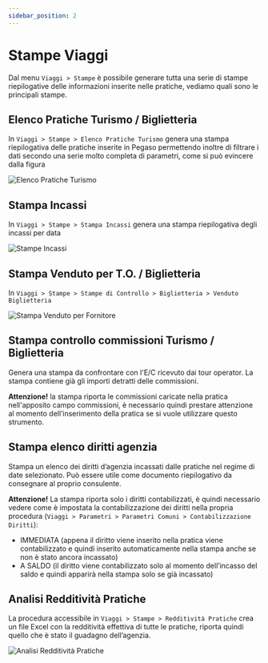 ```yaml
---
sidebar_position: 2
---
```


# Stampe Viaggi

Dal menu `Viaggi > Stampe` è possibile generare tutta una serie di stampe riepilogative delle informazioni inserite nelle pratiche, vediamo quali sono le principali stampe.

## Elenco Pratiche Turismo / Biglietteria

In `Viaggi > Stampe > Elenco Pratiche Turismo` genera una stampa riepilogativa delle pratiche inserite in Pegaso permettendo inoltre di filtrare i dati secondo una serie molto completa di parametri, come si può evincere dalla figura

<div class="text--center">
  <img src="/img/91-elenco-pratiche.png" alt="Elenco Pratiche Turismo"/>
</div>

## Stampa Incassi

In `Viaggi > Stampe > Stampa Incassi` genera una stampa riepilogativa degli incassi per data

<div class="text--center">
  <img src="/img/92-stampa-incassi.png" alt="Stampe Incassi"/>
</div>

## Stampa Venduto per T.O. / Biglietteria

In `Viaggi > Stampe > Stampe di Controllo > Biglietteria > Venduto Biglietteria`

<div class="text--center">
  <img src="/img/93-stampa-venduto.png" alt="Stampa Venduto per Fornitore"/>
</div>

## Stampa controllo commissioni Turismo / Biglietteria

Genera una stampa da confrontare con l'E/C ricevuto dai tour operator. La stampa contiene già gli importi detratti delle commissioni.

**Attenzione!** la stampa riporta le commissioni caricate nella pratica nell'apposito campo commissioni, è necessario quindi prestare attenzione al momento dell’inserimento della pratica se si vuole utilizzare questo strumento.

## Stampa elenco diritti agenzia

Stampa un elenco dei diritti d’agenzia incassati dalle pratiche nel regime di date selezionato.
Può essere utile come documento riepilogativo da consegnare al proprio consulente.

**Attenzione!** La stampa riporta solo i diritti contabilizzati, è quindi necessario vedere come
è impostata la contabilizzazione dei diritti nella propria procedura (`Viaggi > Parametri >
Parametri Comuni > Contabilizzazione Diritti`):

- IMMEDIATA (appena il diritto viene inserito nella pratica viene contabilizzato e quindi inserito automaticamente nella stampa anche se non è stato ancora incassato)
- A SALDO (il diritto viene contabilizzato solo al momento dell’incasso del saldo e quindi apparirà nella stampa solo se già incassato)

## Analisi Redditività Pratiche

La procedura accessibile in `Viaggi > Stampe > Redditività Pratiche` crea un file Excel con la redditività effettiva di tutte le pratiche, riporta quindi quello che è stato il guadagno dell’agenzia.

<div class="text--center">
  <img src="/img/94-analisi-redditivita.png" alt="Analisi Redditività Pratiche"/>
</div>
